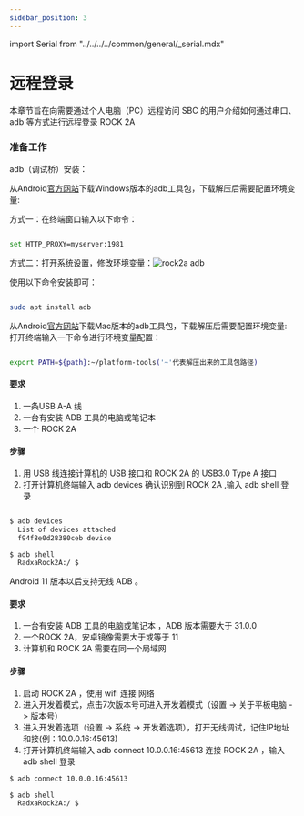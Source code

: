 ```yaml
---
sidebar_position: 3
---
```


import Serial from "../../../../common/general/\_serial.mdx"

# 远程登录

本章节旨在向需要通过个人电脑（PC）远程访问 SBC 的用户介绍如何通过串口、adb 等方式进行远程登录 ROCK 2A

<Tabs queryString="target">

<TabItem value="adb" label="adb登录">

### 准备工作

adb（调试桥）安装：

<Tabs queryString="target">

<TabItem value="adb_windows" label="Windows">

从Android[官方网站](https://source.android.com/docs/setup/build/adb)下载Windows版本的adb工具包，下载解压后需要配置环境变量:

方式一：在终端窗口输入以下命令：

```bash

set HTTP_PROXY=myserver:1981

```

方式二：打开系统设置，修改环境变量：![rock2a adb](/img/nx5/adb_config.webp)

</TabItem>

<TabItem value="adb_linux" label="Linux">

使用以下命令安装即可：

```bash

sudo apt install adb

```

</TabItem>

<TabItem value="adb_mac" label="Mac">

从Android[官方网站](https://source.android.com/docs/setup/build/adb)下载Mac版本的adb工具包，下载解压后需要配置环境变量:
打开终端输入一下命令进行环境变量配置：

```bash

export PATH=${path}:~/platform-tools('~'代表解压出来的工具包路径)

```

</TabItem>

</Tabs>

<Tabs queryString="target">

<TabItem value="wired_adb" label="有线登录">

#### 要求

1. 一条USB A-A 线
2. 一台有安装 ADB 工具的电脑或笔记本
3. 一个 ROCK 2A

#### 步骤

1. 用 USB 线连接计算机的 USB 接口和 ROCK 2A 的 USB3.0 Type A 接口
2. 打开计算机终端输入 adb devices 确认识别到 ROCK 2A ,输入 adb shell 登录

```bash

$ adb devices
  List of devices attached
  f94f8e0d28380ceb device

$ adb shell
  RadxaRock2A:/ $

```

</TabItem>

<TabItem value="wireless_adb" label="无线登录">

Android 11 版本以后支持无线 ADB 。

#### 要求

1. 一台有安装 ADB 工具的电脑或笔记本 ，ADB 版本需要大于 31.0.0
2. 一个ROCK 2A，安卓镜像需要大于或等于 11
3. 计算机和 ROCK 2A 需要在同一个局域网

#### 步骤

1. 启动 ROCK 2A ，使用 wifi 连接 网络
2. 进入开发着模式，点击7次版本号可进入开发着模式（设置 -> 关于平板电脑 -> 版本号）
3. 进入开发着选项（设置 -> 系统 -> 开发着选项），打开无线调试，记住IP地址和接(例：10.0.0.16:45613)
4. 打开计算机终端输入 adb connect 10.0.0.16:45613 连接 ROCK 2A ，输入 adb shell 登录

```bash
$ adb connect 10.0.0.16:45613

$ adb shell
  RadxaRock2A:/ $
```

</TabItem>

</Tabs>

</TabItem>

<TabItem value="serial" label="串口登录">

<Serial platform="rk" model="rock2a"/>

</TabItem>

</Tabs>
